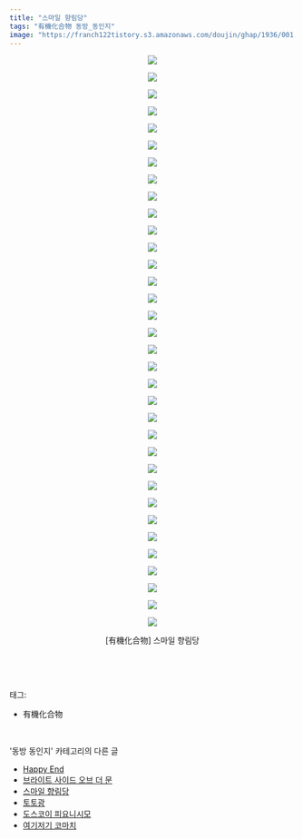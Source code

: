 ```yaml
---
title: "스마일 향림당"
tags: "有機化合物 동방_동인지"
image: "https://franch122tistory.s3.amazonaws.com/doujin/ghap/1936/001.jpg"
---
```

<div class="article">
<p style="text-align: center; clear: none; float: none;"><img src="{{ site.imgserver8 }}/ghap/1936/001.jpg"/></p>
<p style="text-align: center; clear: none; float: none;"><img src="{{ site.imgserver8 }}/ghap/1936/002.jpg"/></p>
<p style="text-align: center; clear: none; float: none;"><img src="{{ site.imgserver8 }}/ghap/1936/003.jpg"/></p>
<p style="text-align: center; clear: none; float: none;"><img src="{{ site.imgserver8 }}/ghap/1936/004.jpg"/></p>
<p style="text-align: center; clear: none; float: none;"><img src="{{ site.imgserver8 }}/ghap/1936/005.jpg"/></p>
<p style="text-align: center; clear: none; float: none;"><img src="{{ site.imgserver8 }}/ghap/1936/006.jpg"/></p>
<p style="text-align: center; clear: none; float: none;"><img src="{{ site.imgserver8 }}/ghap/1936/007.jpg"/></p>
<p style="text-align: center; clear: none; float: none;"><img src="{{ site.imgserver8 }}/ghap/1936/008.jpg"/></p>
<p style="text-align: center; clear: none; float: none;"><img src="{{ site.imgserver8 }}/ghap/1936/009.jpg"/></p>
<p style="text-align: center; clear: none; float: none;"><img src="{{ site.imgserver8 }}/ghap/1936/010.jpg"/></p>
<p style="text-align: center; clear: none; float: none;"><img src="{{ site.imgserver8 }}/ghap/1936/011.jpg"/></p>
<p style="text-align: center; clear: none; float: none;"><img src="{{ site.imgserver8 }}/ghap/1936/012.jpg"/></p>
<p style="text-align: center; clear: none; float: none;"><img src="{{ site.imgserver8 }}/ghap/1936/013.jpg"/></p>
<p style="text-align: center; clear: none; float: none;"><img src="{{ site.imgserver8 }}/ghap/1936/014.jpg"/></p>
<p style="text-align: center; clear: none; float: none;"><img src="{{ site.imgserver8 }}/ghap/1936/015.jpg"/></p>
<p style="text-align: center; clear: none; float: none;"><img src="{{ site.imgserver8 }}/ghap/1936/016.jpg"/></p>
<p style="text-align: center; clear: none; float: none;"><img src="{{ site.imgserver8 }}/ghap/1936/017.jpg"/></p>
<p style="text-align: center; clear: none; float: none;"><img src="{{ site.imgserver8 }}/ghap/1936/018.jpg"/></p>
<p style="text-align: center; clear: none; float: none;"><img src="{{ site.imgserver8 }}/ghap/1936/019.jpg"/></p>
<p style="text-align: center; clear: none; float: none;"><img src="{{ site.imgserver8 }}/ghap/1936/020.jpg"/></p>
<p style="text-align: center; clear: none; float: none;"><img src="{{ site.imgserver8 }}/ghap/1936/021.jpg"/></p>
<p style="text-align: center; clear: none; float: none;"><img src="{{ site.imgserver8 }}/ghap/1936/022.jpg"/></p>
<p style="text-align: center; clear: none; float: none;"><img src="{{ site.imgserver8 }}/ghap/1936/023.jpg"/></p>
<p style="text-align: center; clear: none; float: none;"><img src="{{ site.imgserver8 }}/ghap/1936/024.jpg"/></p>
<p style="text-align: center; clear: none; float: none;"><img src="{{ site.imgserver8 }}/ghap/1936/025.jpg"/></p>
<p style="text-align: center; clear: none; float: none;"><img src="{{ site.imgserver8 }}/ghap/1936/026.jpg"/></p>
<p style="text-align: center; clear: none; float: none;"><img src="{{ site.imgserver8 }}/ghap/1936/027.jpg"/></p>
<p style="text-align: center; clear: none; float: none;"><img src="{{ site.imgserver8 }}/ghap/1936/028.jpg"/></p>
<p style="text-align: center; clear: none; float: none;"><img src="{{ site.imgserver8 }}/ghap/1936/029.jpg"/></p>
<p style="text-align: center; clear: none; float: none;"><img src="{{ site.imgserver8 }}/ghap/1936/030.jpg"/></p>
<p style="text-align: center; clear: none; float: none;"><img src="{{ site.imgserver8 }}/ghap/1936/031.jpg"/></p>
<p style="text-align: center; clear: none; float: none;"><img src="{{ site.imgserver8 }}/ghap/1936/032.jpg"/></p>
<p style="text-align: center; clear: none; float: none;"><img src="{{ site.imgserver8 }}/ghap/1936/033.jpg"/></p>
<p style="text-align: center; clear: none; float: none;"><img src="{{ site.imgserver8 }}/ghap/1936/034.jpg"/></p>
<p style="text-align: center; clear: none; float: none;">[有機化合物] 스마일 향림당</p>
<p><br/></p>
</div><br/>
<div class="tagTrail">
<p>태그: </p>
<ul>
<li>有機化合物</li>
</ul>
</div><br/>
<div class="another">
<p>'동방 동인지' 카테고리의 다른 글</p>
<ul>
<li><a href="/ghap_1939">Happy End</a></li>
<li><a href="/ghap_1938">브라이트 사이드 오브 더 문</a></li>
<li><a href="/ghap_1936">스마일 향림당</a></li>
<li><a href="/ghap_1935">토토광</a></li>
<li><a href="/ghap_1934">도스코이 피요니시모</a></li>
<li><a href="/ghap_1933">여기저기 코마치</a></li>
</ul>
</div><br/>
<div class="cb_module cb_fluid">
<div class="cb_wrt cb_profile">
</div><!-- commentList close -->
</div><br/>
